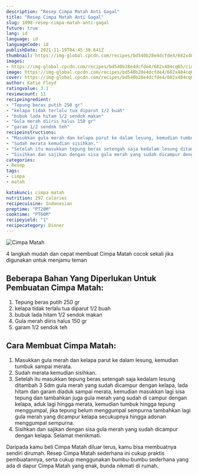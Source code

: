 ```yaml
---
description: "Resep Cimpa Matah Anti Gagal"
title: "Resep Cimpa Matah Anti Gagal"
slug: 1098-resep-cimpa-matah-anti-gagal
future: true
lang: id
language: id
languageCode: id
publishDate: 2021-11-19T04:45:30.641Z 
thumbnail: https://img-global.cpcdn.com/recipes/bd540b28e4dcfde4/682x484cq65/cimpa-matah-foto-resep-utama.png
images:
- https://img-global.cpcdn.com/recipes/bd540b28e4dcfde4/682x484cq65/cimpa-matah-foto-resep-utama.png
image: https://img-global.cpcdn.com/recipes/bd540b28e4dcfde4/682x484cq65/cimpa-matah-foto-resep-utama.png
cover: https://img-global.cpcdn.com/recipes/bd540b28e4dcfde4/682x484cq65/cimpa-matah-foto-resep-utama.png
author: Katie Floyd
ratingvalue: 3.1
reviewcount: 11
recipeingredient:
- "Tepung beras putih 250 gr"
- "kelapa tidak terlalu tua diparut 1/2 buah"
- "bubuk lada hitam 1/2 sendok makan"
- "Gula merah diiris halus 150 gr"
- "garam 1/2 sendok teh"
recipeinstructions:
- "Masukkan gula merah dan kelapa parut ke dalam lesung, kemudian tumbuk sampai merata."
- "Sudah merata kemudian sisihkan."
- "Setelah itu masukkan tepung beras setengah saja kedalam lesung ditambah 3 Sdm gula merah yang sudah dicampur dengan kelapa, lada hitam dan garam diaduk sampai merata, kemudian masukkan lagi sisa tepung dan tambahkan juga gula merah yang sudah di campur dengan kelapa, aduk lagi hingga merata, kemudian tumbuk hingga tepung menggumpal, jika tepung belum menggumpal sempurna tambahkan lagi gula merah yang dicampur kelapa secukupnya hingga adonan menggumpal sempurna."
- "Sisihkan dan sajikan dengan sisa gula merah yang sudah dicampur dengan kelapa. Selamat menikmati."
categories:
- Resep
tags:
- cimpa
- matah

katakunci: cimpa matah 
nutrition: 297 calories
recipecuisine: Indonesian
preptime: "PT20M"
cooktime: "PT60M"
recipeyield: "1"
recipecategory: Dinner
---
```



![Cimpa Matah](https://img-global.cpcdn.com/recipes/bd540b28e4dcfde4/682x484cq65/cimpa-matah-foto-resep-utama.png)

4 langkah mudah dan cepat membuat  Cimpa Matah cocok sekali jika digunakan untuk menjamu teman

<!--inarticleads1-->

## Beberapa Bahan Yang Diperlukan Untuk Pembuatan Cimpa Matah:

1. Tepung beras putih 250 gr
1. kelapa tidak terlalu tua diparut 1/2 buah
1. bubuk lada hitam 1/2 sendok makan
1. Gula merah diiris halus 150 gr
1. garam 1/2 sendok teh



<!--inarticleads2-->

## Cara Membuat Cimpa Matah:

1. Masukkan gula merah dan kelapa parut ke dalam lesung, kemudian tumbuk sampai merata.
1. Sudah merata kemudian sisihkan.
1. Setelah itu masukkan tepung beras setengah saja kedalam lesung ditambah 3 Sdm gula merah yang sudah dicampur dengan kelapa, lada hitam dan garam diaduk sampai merata, kemudian masukkan lagi sisa tepung dan tambahkan juga gula merah yang sudah di campur dengan kelapa, aduk lagi hingga merata, kemudian tumbuk hingga tepung menggumpal, jika tepung belum menggumpal sempurna tambahkan lagi gula merah yang dicampur kelapa secukupnya hingga adonan menggumpal sempurna.
1. Sisihkan dan sajikan dengan sisa gula merah yang sudah dicampur dengan kelapa. Selamat menikmati.




Daripada kamu beli  Cimpa Matah  diluar terus, kamu  bisa membuatnya sendiri dirumah. Resep  Cimpa Matah  sederhana ini cukup praktis pembuatannya, serta cukup menggunakan bumbu-bumbu sederhana yang ada di dapur  Cimpa Matah  yang enak, bunda nikmati di rumah.
